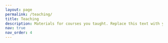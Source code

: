 ```yaml
---
layout: page
permalink: /teaching/
title: Teaching
description: Materials for courses you taught. Replace this text with your description.
nav: true
nav_order: 4
---
```

